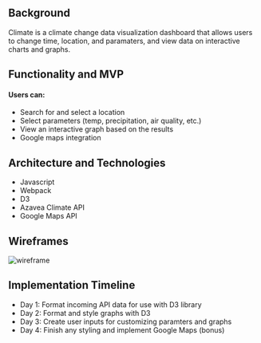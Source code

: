 ## Background
Climate is a climate change data visualization dashboard that allows users to change time, location, and paramaters, and view data on interactive charts and graphs. 

## Functionality and MVP
#### Users can:
* Search for and select a location
* Select parameters (temp, precipitation, air quality, etc.)
* View an interactive graph based on the results
* Google maps integration

## Architecture and Technologies
* Javascript
* Webpack
* D3
* Azavea Climate API
* Google Maps API

## Wireframes
![wireframe](https://github.com/troubadour10/terra/blob/master/src/images/wireframe.png)

## Implementation Timeline
* Day 1: Format incoming API data for use with D3 library
* Day 2: Format and style graphs with D3
* Day 3: Create user inputs for customizing paramters and graphs
* Day 4: Finish any styling and implement Google Maps (bonus)
